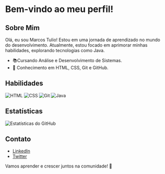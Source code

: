 # Bem-vindo ao meu perfil!

## Sobre Mim

Olá, eu sou Marcos Tulio! Estou em uma jornada de aprendizado no mundo do desenvolvimento. Atualmente, estou focado em aprimorar minhas habilidades, explorando tecnologias como Java.

- 📚Cursando Análise e Desenvolvimento de Sistemas.
- 💬 Conhecimento em HTML, CSS, Git e GitHub.

## Habilidades

![HTML](https://img.shields.io/badge/HTML-Proficiente-orange)
![CSS](https://img.shields.io/badge/CSS-Proficiente-blue)
![Git](https://img.shields.io/badge/Git-Proficiente-red)
![Java](https://img.shields.io/badge/Java-Familiarizado-purple)

## Estatísticas

![Estatísticas do GitHub](https://github-readme-stats.vercel.app/api?username=marcostulioal&show_icons=true)

## Contato

- [LinkedIn](https://www.linkedin.com/in/marcos-tulio-alves110396/)
- [Twitter](https://twitter.com/MarcosTulioAlv5)

Vamos aprender e crescer juntos na comunidade! 🚀

